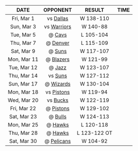 |    DATE     |             OPPONENT              |    RESULT    |  TIME  |
|:-----------:|:---------------------------------:|:------------:|:------:|
| Fri, Mar 1  |     vs [Dallas](/r/Mavericks)     |  W 138-110   |        |
| Sun, Mar 3  |    vs [Warriors](/r/warriors)     |   W 140-88   |        |
| Tue, Mar 5  |    @ [Cavs](/r/clevelandcavs)     |  L 105-104   |        |
| Thu, Mar 7  |   @ [Denver](/r/denvernuggets)    |  L 115-109   |        |
| Sat, Mar 9  |         @ [Suns](/r/suns)         |  W 117-107   |        |
| Mon, Mar 11 |      @ [Blazers](/r/ripcity)      |   W 121-99   |        |
| Tue, Mar 12 |       @ [Jazz](/r/UtahJazz)       |  W 123-107   |        |
| Thu, Mar 14 |        vs [Suns](/r/suns)         |  W 127-112   |        |
| Sun, Mar 17 | @ [Wizards](/r/washingtonwizards) |  W 130-104   |        |
| Mon, Mar 18 |  vs [Pistons](/r/DetroitPistons)  |   W 119-94   |        |
| Wed, Mar 20 |      vs [Bucks](/r/MkeBucks)      |  W 122-119   |        |
| Fri, Mar 22 |  @ [Pistons](/r/DetroitPistons)   |  W 129-102   |        |
| Sat, Mar 23 |    @ [Bulls](/r/chicagobulls)     |  W 124-113   |        |
| Mon, Mar 25 |    @ [Hawks](/r/AtlantaHawks)     |  L 120-118   |        |
| Thu, Mar 28 |    @ [Hawks](/r/AtlantaHawks)     | L 123-122 OT |        |
| Sat, Mar 30 |   @ [Pelicans](/r/NOLAPelicans)   |   W 104-92   |        |